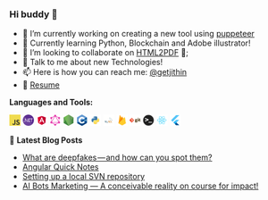 ### Hi buddy 👋

- 🔭 I’m currently working on creating a new tool using [puppeteer](https://github.com/puppeteer/puppeteer)
- 🌱 Currently learning Python, Blockchain and Adobe illustrator!
- 👯 I’m looking to collaborate on [HTML2PDF](https://github.com/jithinanchanattu/HTML2PDF) 🤝;
- 💬 Talk to me about new Technologies!
- 📫 Here is how you can reach me: [@getjithin](https://twitter.com/getjithin)
- 📝 [Resume](http://bit.ly/seejithin)

**Languages and Tools:**  

<code><img height="20" src="https://raw.githubusercontent.com/github/explore/80688e429a7d4ef2fca1e82350fe8e3517d3494d/topics/javascript/javascript.png"></code>
<code><img height="20" src="https://raw.githubusercontent.com/github/explore/80688e429a7d4ef2fca1e82350fe8e3517d3494d/topics/dotnet/dotnet.png"></code>
<code><img height="20" src="https://raw.githubusercontent.com/github/explore/80688e429a7d4ef2fca1e82350fe8e3517d3494d/topics/angular/angular.png"></code>
<code><img height="20" src="https://raw.githubusercontent.com/github/explore/5c058a388828bb5fde0bcafd4bc867b5bb3f26f3/topics/graphql/graphql.png"></code>
<code><img height="20" src="https://raw.githubusercontent.com/github/explore/80688e429a7d4ef2fca1e82350fe8e3517d3494d/topics/nodejs/nodejs.png"></code>
<code><img height="20" src="https://raw.githubusercontent.com/github/explore/80688e429a7d4ef2fca1e82350fe8e3517d3494d/topics/cpp/cpp.png"></code>
<code><img height="20" src="https://raw.githubusercontent.com/github/explore/80688e429a7d4ef2fca1e82350fe8e3517d3494d/topics/python/python.png"></code>
<code><img height="20" src="https://raw.githubusercontent.com/github/explore/80688e429a7d4ef2fca1e82350fe8e3517d3494d/topics/mysql/mysql.png"></code>
<code><img height="20" src="https://raw.githubusercontent.com/github/explore/80688e429a7d4ef2fca1e82350fe8e3517d3494d/topics/firebase/firebase.png"></code>
<code><img height="20" src="https://raw.githubusercontent.com/github/explore/80688e429a7d4ef2fca1e82350fe8e3517d3494d/topics/git/git.png"></code>
<code><img height="20" src="https://raw.githubusercontent.com/github/explore/80688e429a7d4ef2fca1e82350fe8e3517d3494d/topics/terminal/terminal.png"></code>
<code><img height="20" src="https://raw.githubusercontent.com/github/explore/80688e429a7d4ef2fca1e82350fe8e3517d3494d/topics/react/react.png"></code>
<code><img height="20" src="https://raw.githubusercontent.com/github/explore/80688e429a7d4ef2fca1e82350fe8e3517d3494d/topics/flutter/flutter.png"></code>

📕 **Latest Blog Posts**
<!-- BLOG-POST-LIST:START -->
- [What are deepfakes — and how can you spot them?](https://medium.com/@getjithin/what-are-deepfakes-and-how-can-you-spot-them-5e7b02675b97?source=rss-5ef82ab967c4------2)
- [Angular Quick Notes](https://medium.com/@getjithin/angular-quick-notes-b928d9e2e26f?source=rss-5ef82ab967c4------2)
- [Setting up a local SVN repository](https://medium.com/@getjithin/setting-up-a-local-svn-repository-b7866224ed27?source=rss-5ef82ab967c4------2)
- [AI Bots Marketing — A conceivable reality on course for impact!](https://medium.com/@getjithin/ai-bots-marketing-a-conceivable-reality-on-course-for-impact-77c0d45ee2be?source=rss-5ef82ab967c4------2)
<!-- BLOG-POST-LIST:END -->
